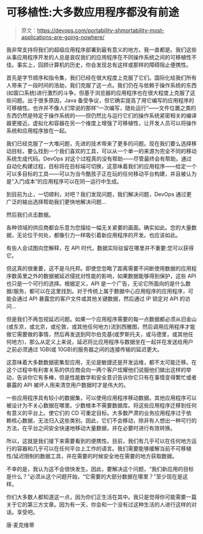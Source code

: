 # 可移植性:大多数应用程序都没有前途

> 原文：<https://devops.com/portability-shmortability-most-applications-are-going-nowhere/>

我非常支持将我们的超级应用程序部署到最有意义的地方。我一直都是。我们这些从事应用程序开发的人总是哀叹我们的应用程序在不同操作系统之间的可移植性不佳。事实上，回顾计算机的历史，你会发现总有这样或那样的障碍阻止便携性。

首先是字节顺序和指令集，我们已经在很大程度上克服了它们。国际化给我们所有人带来了一段时间的浩劫，我们克服了这一点。我们仍在与依赖于操作系统的东西(如窗口系统)进行激烈的斗争，但基于浏览器的应用程序也在很大程度上克服了这些问题。出于很多原因，Java 备受争议，但它确实提高了用它编写的应用程序的可移植性。也许并不像人们常说的那样“一次编写，随处运行”——文件位置之类的东西仍然是特定于操作系统的——但仍然比与运行它们的操作系统紧密相关的编译器更接近。虚拟化和容器在另一个维度上增强了可移植性，让开发人员可以将操作系统和应用程序放在一起。

我们已经克服了一大堆问题，先进的技术带来了更多的问题。现在我们要么选择移动目标，要么找到一个我们喜欢的工具，可以从一个单一的来源为完全不同的移动系统生成代码。DevOps 对这个过程真的没有帮助——尽管最终会有帮助。通过自动化构建过程，目标将在目标端可切换，这意味着我们的应用程序——给定一个可以多目标的工具——可以为当今酷孩子正在玩的任何移动平台构建，并且被认为是“入门成本”的应用程序可以在同一运行中生成。

到目前为止，一切顺利，对吧？我们发现问题，我们解决问题，DevOps 通过更广泛的输出选择帮助我们更快地解决问题…

然后我们点击数据。

各种领域的供应商都会乐意为您描绘一幅无关紧要的画面。确实如此。您的大量数据，无论位于何处，都像引力一样吸引着新应用程序的开发。也应该如此。

有些人会试图向您解释，在 API 时代，数据实际驻留在哪里并不重要:您可以获得它。

但这真的很重要，这不是乌托邦。即使您忽略了距离需要不间断使用数据的应用程序数英里之外的数据被延迟侵扰对性能的影响，如果数据能够得到保护，这些 API 也只是一个可行的选择。根据定义，API 是一个广告，无论它所面向的是什么数据/服务，都可以在这里找到。对于传统上属于数据中心应用程序的应用程序，可能会通过 API 暴露您的客户文件或其他关键数据，然后通过 IP 锁定对 API 的访问…

但是我们不再忽视延迟问题。如果一个应用程序需要的每一点数据都必须从旧金山(或东京，或北京，或伦敦，或其他任何地方)流到西雅图，然后调用应用程序才能做它需要做的事情，然后再发送到阿尔伯克基(或罗斯托夫，或马德里，或其他任何地方)，那么从定义上来说，延迟将比应用程序与数据坐在一起并在发送给用户之前必须通过 1GB(或 10GB)的服务器之间的连接传输的延迟更大。

这意味着大多数数据密集型应用，无论是敏捷还是开发运维，都不太可能迁移。在这个过程中有利害关系的供应商会向一两个客户炫耀他们说服他们做出这样的举动，告诉你它有多棒，但是性能数学和安全意识告诉你它只有在事情变得繁忙或者暴露的 API 被坏人用来清空用户数据时才是伟大的。

一些应用程序具有较小的数据集，可以使用应用程序移动数据。其他应用程序可以被设计为不关心数据在哪里。少数根本不需要数据库。将这些应用程序迁移到任何有意义的平台上。使它们的 CD 可重定目标。大多数严肃的业务应用程序过于依赖核心数据，无法归入这些类别。因此，它们不会移动，除非有人想出一种可行的方法，在平台之间安全快速地移动大量数据，并在必要时进行有效转换。

所以，这就是我们接下来需要看到的便携性。目前，我们有几乎可以在任何地方运行的容器和几乎可以在任何平台上工作的语言。我们需要能够缓解当前不可移植性/延迟限制的数据工具，并在需要的时候安全地在需要的地方获取数据。

不幸的是，我认为这不会很快发生。因此，要解决这个问题，“我们新应用的目标是什么？”必须从这个问题开始，“它需要的大部分数据在哪里？”至少现在是这样。

你们大多数人都知道这一点，因为你们正生活在其中。我只是觉得你可能需要一篇关于它的第三方文章。因为有一天，你会和一个没有过这种生活的人进行这样的对话。享受吧。

唐·麦克维蒂